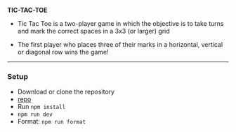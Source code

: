 __TIC-TAC-TOE__

- Tic Tac Toe is a two-player game in which the objective is to take turns and mark the correct spaces in a 3x3 (or larger) grid
 
- The first player who places three of their marks in a horizontal, vertical or diagonal row wins the game!


---


### Setup
- Download or clone the repository
- [repo](https://github.com/Akshay-Reddy00/tic-tac-toe)
- Run `npm install`
- `npm run dev`
- Format: `npm run format`